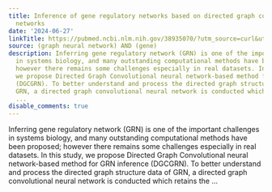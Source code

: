 ```yaml
---
title: Inference of gene regulatory networks based on directed graph convolutional
  networks
date: '2024-06-27'
linkTitle: https://pubmed.ncbi.nlm.nih.gov/38935070/?utm_source=curl&utm_medium=rss&utm_campaign=pubmed-2&utm_content=1x5bM_TNL8gjogAcnslpo2s2PbDe-61JVM2h9yowOYSiZ7Dkrt&fc=20220919211934&ff=20240628182013&v=2.18.0.post9+e462414
source: (graph neural network) AND (gene)
description: Inferring gene regulatory network (GRN) is one of the important challenges
  in systems biology, and many outstanding computational methods have been proposed;
  however there remains some challenges especially in real datasets. In this study,
  we propose Directed Graph Convolutional neural network-based method for GRN inference
  (DGCGRN). To better understand and process the directed graph structure data of
  GRN, a directed graph convolutional neural network is conducted which retains the
  ...
disable_comments: true
---
```

Inferring gene regulatory network (GRN) is one of the important challenges in systems biology, and many outstanding computational methods have been proposed; however there remains some challenges especially in real datasets. In this study, we propose Directed Graph Convolutional neural network-based method for GRN inference (DGCGRN). To better understand and process the directed graph structure data of GRN, a directed graph convolutional neural network is conducted which retains the ...